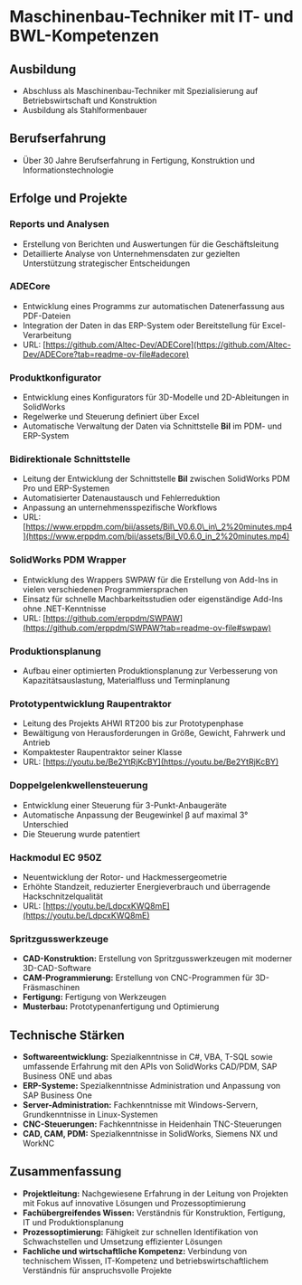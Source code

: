 # Maschinenbau-Techniker mit IT- und BWL-Kompetenzen

## Ausbildung
- Abschluss als Maschinenbau-Techniker mit Spezialisierung auf Betriebswirtschaft und Konstruktion
- Ausbildung als Stahlformenbauer

## Berufserfahrung
- Über 30 Jahre Berufserfahrung in Fertigung, Konstruktion und Informationstechnologie

## Erfolge und Projekte

### Reports und Analysen
- Erstellung von Berichten und Auswertungen für die Geschäftsleitung
- Detaillierte Analyse von Unternehmensdaten zur gezielten Unterstützung strategischer Entscheidungen

### ADECore
- Entwicklung eines Programms zur automatischen Datenerfassung aus PDF-Dateien
- Integration der Daten in das ERP-System oder Bereitstellung für Excel-Verarbeitung
- URL: [https://github.com/Altec-Dev/ADECore](https://github.com/Altec-Dev/ADECore?tab=readme-ov-file#adecore)

### Produktkonfigurator
- Entwicklung eines Konfigurators für 3D-Modelle und 2D-Ableitungen in SolidWorks
- Regelwerke und Steuerung definiert über Excel
- Automatische Verwaltung der Daten via Schnittstelle **BiI** im PDM- und ERP-System

### Bidirektionale Schnittstelle
- Leitung der Entwicklung der Schnittstelle **BiI** zwischen SolidWorks PDM Pro und ERP-Systemen
- Automatisierter Datenaustausch und Fehlerreduktion
- Anpassung an unternehmensspezifische Workflows
- URL: [https://www.erppdm.com/bii/assets/BiI\_V0.6.0\_in\_2%20minutes.mp4](https://www.erppdm.com/bii/assets/BiI_V0.6.0_in_2%20minutes.mp4)

### SolidWorks PDM Wrapper
- Entwicklung des Wrappers SWPAW für die Erstellung von Add-Ins in vielen verschiedenen Programmiersprachen
- Einsatz für schnelle Machbarkeitsstudien oder eigenständige Add-Ins ohne .NET-Kenntnisse
- URL: [https://github.com/erppdm/SWPAW](https://github.com/erppdm/SWPAW?tab=readme-ov-file#swpaw)

### Produktionsplanung
- Aufbau einer optimierten Produktionsplanung zur Verbesserung von Kapazitätsauslastung, Materialfluss und Terminplanung

### Prototypentwicklung Raupentraktor
- Leitung des Projekts AHWI RT200 bis zur Prototypenphase
- Bewältigung von Herausforderungen in Größe, Gewicht, Fahrwerk und Antrieb
- Kompaktester Raupentraktor seiner Klasse
- URL: [https://youtu.be/Be2YtRjKcBY](https://youtu.be/Be2YtRjKcBY)

### Doppelgelenkwellensteuerung
- Entwicklung einer Steuerung für 3-Punkt-Anbaugeräte
- Automatische Anpassung der Beugewinkel β auf maximal 3° Unterschied
- Die Steuerung wurde patentiert

### Hackmodul EC 950Z
- Neuentwicklung der Rotor- und Hackmessergeometrie
- Erhöhte Standzeit, reduzierter Energieverbrauch und überragende Hackschnitzelqualität
- URL: [https://youtu.be/LdpcxKWQ8mE](https://youtu.be/LdpcxKWQ8mE)

### Spritzgusswerkzeuge
- **CAD-Konstruktion:** Erstellung von Spritzgusswerkzeugen mit moderner 3D-CAD-Software
- **CAM-Programmierung:** Erstellung von CNC-Programmen für 3D-Fräsmaschinen
- **Fertigung:** Fertigung von Werkzeugen
- **Musterbau:** Prototypenanfertigung und Optimierung

## Technische Stärken
- **Softwareentwicklung:** Spezialkenntnisse in C#, VBA, T-SQL sowie umfassende Erfahrung mit den APIs von SolidWorks CAD/PDM, SAP Business ONE und abas
- **ERP-Systeme:** Spezialkenntnisse Administration und Anpassung von SAP Business One
- **Server-Administration:** Fachkenntnisse mit Windows-Servern, Grundkenntnisse in Linux-Systemen
- **CNC-Steuerungen:** Fachkenntnisse in Heidenhain TNC-Steuerungen
- **CAD, CAM, PDM:** Spezialkenntnisse in SolidWorks, Siemens NX und WorkNC

## Zusammenfassung
- **Projektleitung:** Nachgewiesene Erfahrung in der Leitung von Projekten mit Fokus auf innovative Lösungen und Prozessoptimierung
- **Fachübergreifendes Wissen:** Verständnis für Konstruktion, Fertigung, IT und Produktionsplanung
- **Prozessoptimierung:** Fähigkeit zur schnellen Identifikation von Schwachstellen und Umsetzung effizienter Lösungen
- **Fachliche und wirtschaftliche Kompetenz:** Verbindung von technischem Wissen, IT-Kompetenz und betriebswirtschaftlichem Verständnis für anspruchsvolle Projekte
